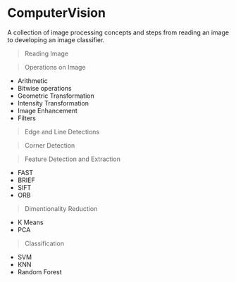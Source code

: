 # ComputerVision
A collection of image processing concepts and steps from reading an image to developing an image classifier.

> Reading Image

> Operations on Image
* Arithmetic
* Bitwise operations
* Geometric Transformation
* Intensity Transformation
* Image Enhancement
* Filters

> Edge and Line Detections

> Corner Detection

> Feature Detection and Extraction
* FAST
* BRIEF
* SIFT
* ORB

> Dimentionality Reduction
* K Means
* PCA

> Classification
* SVM
* KNN
* Random Forest
